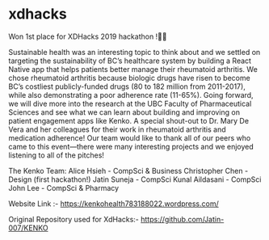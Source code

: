 # xdhacks
Won 1st place for XDHacks 2019 hackathon !🥇🚀

Sustainable health was an interesting topic to think about and we settled on targeting the sustainability of BC’s healthcare system by building a React Native app that helps patients better manage their rheumatoid arthritis. We chose rheumatoid arthritis because biologic drugs have risen to become BC’s costliest publicly-funded drugs (80 to 182 million from 2011-2017), while also demonstrating a poor adherence rate (11-65%). Going forward, we will dive more into the research at the UBC Faculty of Pharmaceutical Sciences and see what we can learn about building and improving on patient engagement apps like Kenko. A special shout-out to Dr. Mary De Vera and her colleagues for their work in rheumatoid arthritis and medication adherence! Our team would like to thank all of our peers who came to this event—there were many interesting projects and we enjoyed listening to all of the pitches!

The Kenko Team:
Alice Hsieh - CompSci & Business
Christopher Chen - Design (first hackathon!)
Jatin Suneja - CompSci
Kunal Aildasani - CompSci
John Lee - CompSci & Pharmacy


Website Link :-
https://kenkohealth783188022.wordpress.com/

Original Repository used for XdHacks:-
https://github.com/Jatin-007/KENKO
